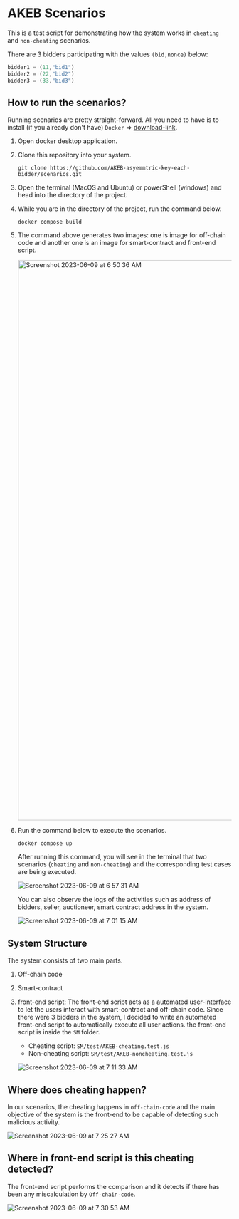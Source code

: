 # AKEB Scenarios

This is a test script for demonstrating how the system works in `cheating` and `non-cheating` scenarios.

There are 3 bidders participating with the values `(bid,nonce)` below:

```javaScript
bidder1 = (11,"bid1")
bidder2 = (22,"bid2")
bidder3 = (33,"bid3")
```

## How to run the scenarios?

Running scenarios are pretty straight-forward. All you need to have is to install (if you already don't have) `Docker` => [download-link](https://docs.docker.com/get-docker/).

1. Open docker desktop application.
2. Clone this repository into your system.

   ```git
   git clone https://github.com/AKEB-asyemmtric-key-each-bidder/scenarios.git
   ```

3. Open the terminal (MacOS and Ubuntu) or powerShell (windows) and head into the directory of the project.
4. While you are in the directory of the project, run the command below.

   ```docker
   docker compose build
   ```

5. The command above generates two images: one is image for off-chain code and another one is an image for smart-contract and front-end script.

   <img width="1258" alt="Screenshot 2023-06-09 at 6 50 36 AM" src="https://github.com/AKEB-asyemmtric-key-each-bidder/scenarios/assets/32008442/e304d430-5de5-4884-afcf-a3fc934f6f79">

6. Run the command below to execute the scenarios.

   ```docker
   docker compose up
   ```

   After running this command, you will see in the terminal that two scenarios (`cheating` and `non-cheating`) and the corresponding test cases are being executed.

   ![Screenshot 2023-06-09 at 6 57 31 AM](https://github.com/AKEB-asyemmtric-key-each-bidder/scenarios/assets/32008442/1050813a-5a65-4e55-9d1a-9061ba6bdc13)

   You can also observe the logs of the activities such as address of bidders, seller, auctioneer, smart contract address in the system.

   ![Screenshot 2023-06-09 at 7 01 15 AM](https://github.com/AKEB-asyemmtric-key-each-bidder/scenarios/assets/32008442/1b8f32e8-974c-4c3d-8e0d-6348c3e1498c)

## System Structure

The system consists of two main parts.

1. Off-chain code
2. Smart-contract
3. front-end script: The front-end script acts as a automated user-interface to let the users interact with smart-contract and off-chain code. Since there were 3 bidders in the system, I decided to write an automated front-end script to automatically execute all user actions. the front-end script is inside the `SM` folder.

   - Cheating script: `SM/test/AKEB-cheating.test.js`
   - Non-cheating script: `SM/test/AKEB-noncheating.test.js`

   ![Screenshot 2023-06-09 at 7 11 33 AM](https://github.com/AKEB-asyemmtric-key-each-bidder/scenarios/assets/32008442/58b0c7eb-395d-4b32-8591-141a3db4179d)

## Where does cheating happen?

In our scenarios, the cheating happens in `off-chain-code` and the main objective of the system is the front-end to be capable of detecting such malicious activity.

![Screenshot 2023-06-09 at 7 25 27 AM](https://github.com/AKEB-asyemmtric-key-each-bidder/scenarios/assets/32008442/9c25d8a9-d1e4-4bae-b775-3198cccfc768)

## Where in front-end script is this cheating detected?

The front-end script performs the comparison and it detects if there has been any miscalculation by `Off-chain-code`.

![Screenshot 2023-06-09 at 7 30 53 AM](https://github.com/AKEB-asyemmtric-key-each-bidder/scenarios/assets/32008442/2ddfb229-5709-4cd6-9845-26496b7f5278)
